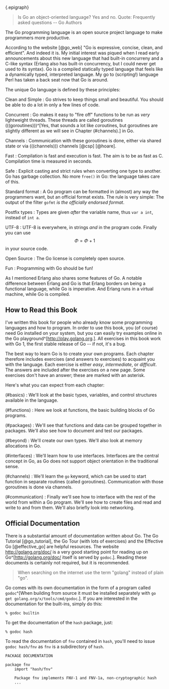 {.epigraph}
> Is Go an object-oriented language? Yes and no.
Quote: Frequently asked questions -- Go Authors


The Go programming language is an open source project language to make
programmers more productive.

According to the website [@go_web] "Go is expressive, concise, clean, and
efficient". And indeed it is. My initial interest was piqued when I read early announcements about this
new language that had built-in concurreny and a C-like syntax
(Erlang also has built-in concurrency, but I could never get used to its syntax).
Go is a compiled statically typed language that feels like
a dynamically typed, interpreted language. My go to (scripting!) language Perl has taken a back seat
now that Go is around.

The unique Go language is defined by these principles:

Clean and Simple
:   Go strives to keep things small and beautiful. You should
    be able to do a lot in only a few lines of code.

Concurrent
:   Go makes it easy to "fire off" functions to be
    run as *very* lightweight threads. These threads are called
    goroutines (((goroutines)))^[Yes, that sounds a lot like
    *co*routines, but goroutines are slightly different as we will
    see in Chapter (#channels).] in Go.

Channels
:   Communication with these goroutines is done, either via shared state or
    via (((channels))) channels [@csp] [@hoare].

Fast
:   Compilation is fast and execution is fast. The aim is
    to be as fast as C. Compilation time is measured in seconds.

Safe
:   Explicit casting and strict rules when converting one type to another.
    Go has garbage collection. No more `free()` in Go: the language takes care of this.

Standard format
:   A Go program can be formatted in (almost) any way the programmers want,
    but an official format exists. The rule is very simple:
    The output of the filter `gofmt` *is the officially endorsed
    format*.

Postfix types
:   Types are given *after* the variable name, thus `var a int`,
    instead of `int a`.

UTF-8
:   UTF-8 is everywhere, in strings
    *and* in the program code. Finally you can use $$\Phi = \Phi + 1$$ in your source code.

Open Source
:   The Go license is completely open source.

Fun
:   Programming with Go should be fun!

As I mentioned Erlang also shares some
features of Go. A notable difference between Erlang
and Go is that Erlang borders on being a functional language, while Go is imperative.
And Erlang runs in a virtual machine, while Go is compiled.


## How to Read this Book
I've written this book for people who already know some programming languages and how
to program.
In order to use this book, you (of course) need Go installed on your system, but you can easily
try examples online in the Go playground^[<http://play.golang.org>.].
All exercises in this book work with Go 1, the first stable release
of Go -- if not, it's a bug.

The best way to learn Go is to create your own programs.
Each chapter therefore includes exercises (and answers to exercises)
to acquaint you with the language. Each exercise
is either *easy*, *intermediate*, or *difficult*.
The answers are included after the exercises on a new page.
Some exercises don't have an answer; these are marked with an asterisk.

Here's what you can expect from each chapter:

(#basics)
:   We'll look at the basic types, variables, and control structures available in the language.

(#functions)
:   Here we look at functions, the basic building blocks of Go programs.

(#packages)
:   We'll see that functions and data can be grouped together
    in packages. We'll also see how to document and test our packages.

(#beyond)
:   We'll create our own types. We'll also look at memory allocations in Go.

(#interfaces)
:   We'll learn how to use interfaces. Interfaces are the central concept in Go,
    as Go does not support object orientation in the traditional sense.

(#channels)
:   We'll learn the `go` keyword, which can be used to start function in
    separate routines (called goroutines). Communication with those goroutines is
    done via channels.

(#communication)
:   Finally we'll see how to interface with the rest of the world from within
    a Go program. We'll see how to create files and read and write to and from them.
    We'll also briefly look into networking.


## Official Documentation
There is a substantial amount of documentation written about Go.
The Go Tutorial [@go_tutorial], the Go Tour (with lots of exercises)
and the Effective Go [@effective_go] are helpful resources. The
website <http://golang.org/doc/> is a very good starting point
for reading up on Go^[<http://golang.org/doc/> itself is served by
`godoc`.]. Reading these documents is
certainly not required, but it is recommended.

> When searching on the internet use the term "golang" instead of plain "go".

Go comes with its own documentation in the form of a program called
`godoc`^[When building from source it must be installed
separately with `go get golang.org/x/tools/cmd/godoc`.].
If you are interested in the documentation for the built-ins, simply do this:

    % godoc builtin

To get the documentation of the `hash` package, just:

    % godoc hash

To read the documentation of `fnv` contained in `hash`, you'll need
to issue `godoc hash/fnv` as `fnv` is a subdirectory of `hash`.

    PACKAGE DOCUMENTATION

    package fnv
        import "hash/fnv"

        Package fnv implements FNV-1 and FNV-1a, non-cryptographic hash
        ...
